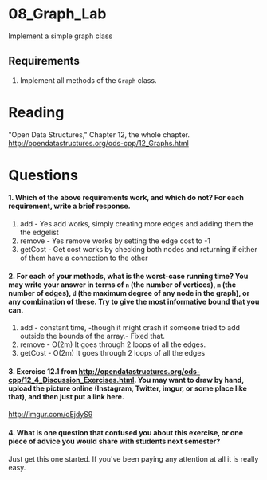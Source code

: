 08_Graph_Lab
============

Implement a simple graph class

Requirements
------------

1. Implement all methods of the `Graph` class.

Reading
=======
"Open Data Structures," Chapter 12, the whole chapter. http://opendatastructures.org/ods-cpp/12_Graphs.html

Questions
=========

#### 1. Which of the above requirements work, and which do not? For each requirement, write a brief response.

1. add - Yes add works, simply creating more edges and adding them the the edgelist
2. remove - Yes remove works by setting the edge cost to -1
3. getCost - Get cost works by checking both nodes and returning if either of them have a connection to the other

#### 2. For each of your methods, what is the worst-case running time? You may write your answer in terms of `n` (the number of vertices), `m` (the number of edges), `d` (the maximum degree of any node in the graph), or any combination of these. Try to give the most informative bound that you can.

1. add - constant time, -though it might crash if someone tried to add outside the bounds of the array.- Fixed that.
2. remove - O(2m) It goes through 2 loops of all the edges.
3. getCost - O(2m) It goes through 2 loops of all the edges


#### 3. Exercise 12.1 from http://opendatastructures.org/ods-cpp/12_4_Discussion_Exercises.html. You may want to draw by hand, upload the picture online (Instagram, Twitter, imgur, or some place like that), and then just put a link here.
http://imgur.com/oEjdyS9
#### 4. What is one question that confused you about this exercise, or one piece of advice you would share with students next semester?

Just get this one started. If you've been paying any attention at all it is really easy.